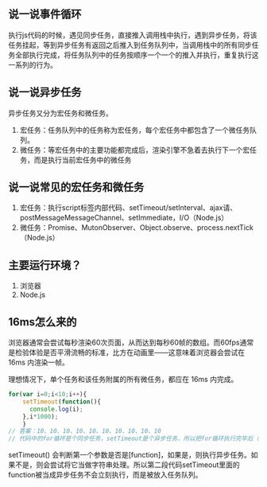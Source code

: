 ## 说一说事件循环
执行js代码的时候，遇见同步任务，直接推入调用栈中执行，遇到异步任务，将该任务挂起，等到异步任务有返回之后推入到任务队列中，当调用栈中的所有同步任务全部执行完成，将任务队列中的任务按顺序一个一个的推入并执行，重复执行这一系列的行为。
## 说一说异步任务
异步任务又分为宏任务和微任务。 
1. 宏任务：任务队列中的任务称为宏任务，每个宏任务中都包含了一个微任务队列。 
2. 微任务：等宏任务中的主要功能都完成后，渲染引擎不急着去执行下一个宏任务，而是执行当前宏任务中的微任务 
## 说一说常见的宏任务和微任务
1. 宏任务：执行script标签内部代码、setTimeout/setInterval、ajax请、postMessageMessageChannel、setImmediate，I/O（Node.js）
2. 微任务：Promise、MutonObserver、Object.observe、process.nextTick（Node.js）
## 主要运行环境？
1. 浏览器
2. Node.js

## 16ms怎么来的
浏览器通常会尝试每秒渲染60次页面，从而达到每秒60帧的数组。而60fps通常是检验体验是否平滑流畅的标准，比方在动画里——这意味着浏览器会尝试在 16ms 内渲染一帧。

理想情况下，单个任务和该任务附属的所有微任务，都应在 16ms 内完成。

```js
for(var i=0;i<10;i++){
    setTimeout(function(){
      console.log(i);  
    },i*1000);
    }
// 答案：10、10、10、10、10、10、10、10、10、10
// 代码中的for循环是个同步任务，setTimeout是个异步任务，所以把for循环执行完毕后（i=10）才会执行setTimeout（）函数，所以导致输出了10个10的结果
```

setTimeout() 会判断第一个参数是否是[function]，如果是，则执行异步任务。如果不是，则会尝试将它当做字符串处理。所以第二段代码setTimeout里面的function被当成异步任务不会立刻执行，而是被放入任务队列。